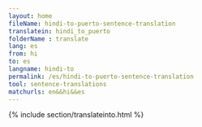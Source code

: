 ```yaml
---
layout: home
fileName: hindi-to-puerto-sentence-translation
translatein: hindi_to_puerto
folderName : translate
lang: es
from: hi
to: es
langname: hindi-to
permalink: /es/hindi-to-puerto-sentence-translation
tool: sentence-translations
matchurls: en&&hi&&es
---
```

{% include section/translateinto.html %}
